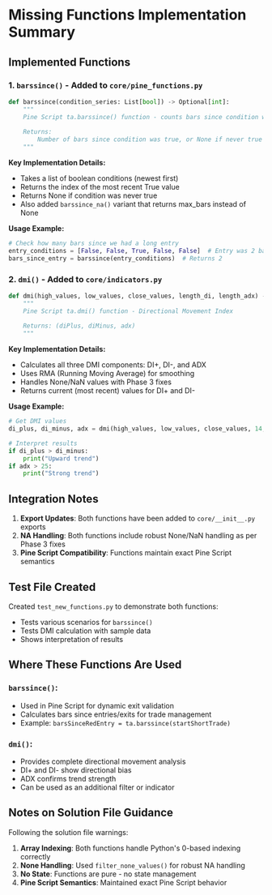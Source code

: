 # Missing Functions Implementation Summary

## Implemented Functions

### 1. `barssince()` - Added to `core/pine_functions.py`
```python
def barssince(condition_series: List[bool]) -> Optional[int]:
    """
    Pine Script ta.barssince() function - counts bars since condition was true
    
    Returns:
        Number of bars since condition was true, or None if never true
    """
```

**Key Implementation Details:**
- Takes a list of boolean conditions (newest first)
- Returns the index of the most recent True value
- Returns None if condition was never true
- Also added `barssince_na()` variant that returns max_bars instead of None

**Usage Example:**
```python
# Check how many bars since we had a long entry
entry_conditions = [False, False, True, False, False]  # Entry was 2 bars ago
bars_since_entry = barssince(entry_conditions)  # Returns 2
```

### 2. `dmi()` - Added to `core/indicators.py`
```python
def dmi(high_values, low_values, close_values, length_di, length_adx) -> Tuple[float, float, float]:
    """
    Pine Script ta.dmi() function - Directional Movement Index
    
    Returns: (diPlus, diMinus, adx)
    """
```

**Key Implementation Details:**
- Calculates all three DMI components: DI+, DI-, and ADX
- Uses RMA (Running Moving Average) for smoothing
- Handles None/NaN values with Phase 3 fixes
- Returns current (most recent) values for DI+ and DI-

**Usage Example:**
```python
# Get DMI values
di_plus, di_minus, adx = dmi(high_values, low_values, close_values, 14, 14)

# Interpret results
if di_plus > di_minus:
    print("Upward trend")
if adx > 25:
    print("Strong trend")
```

## Integration Notes

1. **Export Updates**: Both functions have been added to `core/__init__.py` exports
2. **NA Handling**: Both functions include robust None/NaN handling as per Phase 3 fixes
3. **Pine Script Compatibility**: Functions maintain exact Pine Script semantics

## Test File Created

Created `test_new_functions.py` to demonstrate both functions:
- Tests various scenarios for `barssince()`
- Tests DMI calculation with sample data
- Shows interpretation of results

## Where These Functions Are Used

### `barssince()`:
- Used in Pine Script for dynamic exit validation
- Calculates bars since entries/exits for trade management
- Example: `barsSinceRedEntry = ta.barssince(startShortTrade)`

### `dmi()`:
- Provides complete directional movement analysis
- DI+ and DI- show directional bias
- ADX confirms trend strength
- Can be used as an additional filter or indicator

## Notes on Solution File Guidance

Following the solution file warnings:
1. **Array Indexing**: Both functions handle Python's 0-based indexing correctly
2. **None Handling**: Used `filter_none_values()` for robust NA handling
3. **No State**: Functions are pure - no state management
4. **Pine Script Semantics**: Maintained exact Pine Script behavior
